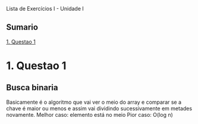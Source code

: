 Lista de Exercícios I - Unidade I 

## Sumario
[1. Questao 1](#c1)

# <a name="c1"></a>1. Questao 1

## Busca binaria
Basicamente é o algoritmo que vai ver o meio do array e comparar se a chave é maior ou menos e assim vai dividindo sucessivamente em metades novamente.
Melhor caso: elemento está no meio
Pior caso: O(log n) 

